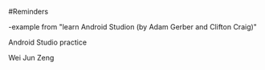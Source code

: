 #Reminders

-example from "learn Android Studion (by Adam Gerber and Clifton Craig)"

Android Studio practice

Wei Jun Zeng
